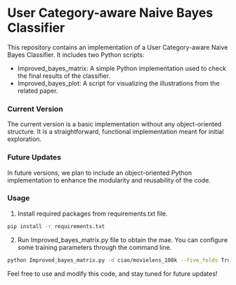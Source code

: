 
# User Category-aware Naive Bayes Classifier

This repository contains an implementation of a User Category-aware Naive Bayes Classifier.
It includes two Python scripts:

- Improved_bayes_matrix: 
  A simple Python implementation used to check the final results of the classifier.
- Improved_bayes_plot: 
  A script for visualizing the illustrations from the related paper.

### Current Version
The current version is a basic implementation without any object-oriented structure.
It is a straightforward, functional implementation meant for initial exploration.

### Future Updates
In future versions, we plan to include an object-oriented Python implementation
to enhance the modularity and reusability of the code.


### Usage

1. Install required packages from requirements.txt file.
```bash
pip install -r requirements.txt
```

2. Run Improved_bayes_matrix.py file to obtain the mae. You can configure some training parameters through the command line.
```bash
python Improved_bayes_matrix.py -d ciao/movielens_100k --five_folds True/False
```

Feel free to use and modify this code, and stay tuned for future updates!

